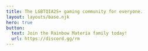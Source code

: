 ```yaml
---
title: The LGBTQIA2S+ gaming community for everyone.
layout: layouts/base.njk
hero: true
button: 
  text: Join the Rainbow Materia family today!
  url: https://discord.gg/rm
---
```


<!-- ## Latest Posts

The pages found in in the posts

<ul class="listing">
{%- for page in collections.post -%}
  <li>
    <a href="{{ page.url }}">{{ page.data.title }}</a> -
    <time datetime="{{ page.date }}">{{ page.date | dateDisplay("LLLL d, y") }}</time>
  </li>
{%- endfor -%}
</ul> -->
